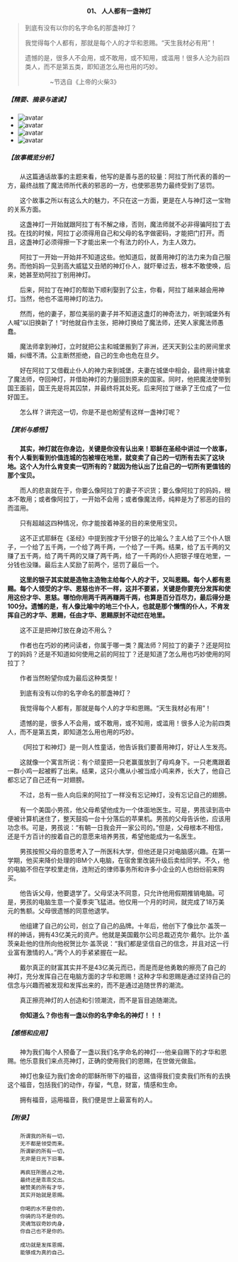 #### <center>01、	人人都有一盏神灯</cetner>
>   到底有没有以你的名字命名的那盏神灯？  
> 
>	我觉得每个人都有，那就是每个人的才华和恩赐。“天生我材必有用”！  
>
>	遗憾的是，很多人不会用，或不敢用，或不知用，或滥用！很多人沦为前四类人，而不是第五类，即知道怎么用也用的巧妙。	  
>
>&emsp;&emsp;&emsp;&emsp;~节选自《上帝的火柴3》


##### 【精要、摘录与速读】  
- ![avatar](/上帝的火柴3_读后感系列/images/01_1.jpg)
- ![avatar](/上帝的火柴3_读后感系列/images/01_2.jpg)
- ![avatar](/上帝的火柴3_读后感系列/images/01_3.jpg)
- ![avatar](/上帝的火柴3_读后感系列/images/01_4.jpg)

##### 【故事概览分析】  

&emsp;&emsp;从这篇通话故事的主题来看，他写的是善与恶的较量：阿拉丁所代表的善的一方，最终战胜了魔法师所代表的邪恶的一方，也使邪恶势力最终受到了惩罚。  

&emsp;&emsp;这个故事之所以有这么大的魅力，不只在这一方面，更是在人与神灯这一宝物的关系方面。  

&emsp;&emsp;这盏神灯一开始就跟阿拉丁有不解之缘，否则，魔法师就不必非得骗阿拉丁去找。在找的时候，阿拉丁必须得用自己和父母的名字做密码，才能把门打开。而且，这盏神灯必须得擦一下才能出来一个有法力的仆人，为主人效力。  

&emsp;&emsp;阿拉丁一开始一开始并不知道这些。他知道后，就善用神灯的法力来为自己服务。而他妈妈一见到高大威猛又丑陋的神灯仆人，就吓晕过去，根本不敢使唤，后来，她甚至劝阿拉丁别用神灯。  

&emsp;&emsp;后来，阿拉丁在神灯的帮助下顺利娶到了公主，你看，阿拉丁越来越会用神灯。当然，他也不滥用神灯的法力。  

&emsp;&emsp;然而，他的妻子，那位美丽的妻子并不知道这盏灯的神奇法力，听到城堡外有人喊“以旧换新了！”时他就自作主张，把神灯换给了魔法师，还笑人家魔法师愚蠢。  

&emsp;&emsp;魔法师拿到神灯，立时就把公主和城堡搬到了非洲，还天天到公主的房间里求婚，纠缠不清。公主断然拒绝，自己的生命也危在旦夕。  

&emsp;&emsp;好在阿拉丁又借截止仆人的神力来到城堡，夫妻在城堡中相会，最终用计擒拿了魔法师，夺回神灯，并借助神灯的力量回到原来的国家。同时，他把魔法使带到国王面前，国王先是将其囚禁，并最终将其处死。后来阿拉丁继承了王位成了一位好国王。  

&emsp;&emsp;怎么样？讲完这一切，你是不是也盼望有这样一盏神灯呢？  

##### 【赏析与感悟】  

&emsp;&emsp;**其实，神灯就在你身边，关键是你没有认出来！耶稣在圣经中讲过一个故事，有个人看到看到价值连城的包被埋在地里，就变卖了自己的一切所有去买了这块地。这个人为什么肯变卖一切所有的？就因为他认出了比自己的一切所有更值钱的那个宝贝。**  

&emsp;&emsp;而人的悲哀就在于，你要么像阿拉丁的妻子不识货；要么像阿拉丁的妈妈，根本不敢用；或者像阿拉丁，一开始不会用；或者像魔法师，纯粹是为了邪恶的目的而滥用。  

&emsp;&emsp;只有超越这四种情况，你才能按着神圣的目的来使用宝贝。  

&emsp;&emsp;这不正式耶稣在《圣经》中提到按才干分银子的比喻么？主人给了三个仆人银子，一个给了五千两，一个给了两千两，一个给了一千两。结果，给了五千两的又赚了五千两，给了两千两的又赚了两千两，给了一千两的仆人把银子埋在地里，一分钱也没赚。最后主人奖励了前两个，惩罚了最后一个。  

&emsp;&emsp;**这里的银子其实就是造物主造物主给每个人的才干，又叫恩赐。每个人都有恩赐。每个人领受的才华、恩慈也许不一样，这并不要紧，关键是你要充分发挥和使用这份才华、恩慈。哪怕你用两千两再赚两千两，也算是百分百尽力，最后得分是100分。遗憾的是，有人像比喻中的地三个仆人，也就是那个懒惰的仆人，不肯发挥自己的才华、恩赐，任由才华、恩赐原封不动烂在地里。**  

&emsp;&emsp;这不正是把神灯放在身边不用么？  

&emsp;&emsp;作者也在巧妙的拷问读者，你属于哪一类？魔法师？阿拉丁的妻子？还是阿拉丁的妈妈？还是不知道如何使用之前的阿拉丁？还是知道了怎么用也巧妙使用的阿拉丁？  

&emsp;&emsp;作者当然盼望你成为最后这种类型！  

&emsp;&emsp;到底有没有以你的名字命名的那盏神灯？  

&emsp;&emsp;我觉得每个人都有，那就是每个人的才华和恩赐。“天生我材必有用”！  

&emsp;&emsp;遗憾的是，很多人不会用，或不敢用，或不知用，或滥用！很多人沦为前四类人，而不是第五类，即知道怎么用也用的巧妙。  

&emsp;&emsp;《阿拉丁和神灯》是一则人性童话，他告诉我们要善用神灯，好让人生发亮。

&emsp;&emsp;这就像一个寓言所说：有个顽童把一只老赢蛋放到了母鸡身下。一只老鹰跟着一群小鸡一起被孵了出来。结果，这只小鹰从小被当成小鸡来养，长大了，他自己都忘记了自己还有一对翅膀。    

&emsp;&emsp;不过，总有一些人向后来的阿拉丁一样没有忘记神灯，没有忘记自己的翅膀。 

&emsp;&emsp;有一个美国小男孩，他父母希望他成为一个体面地医生。可是，男孩读到高中便被计算机迷住了，整天鼓捣一台十分落后的苹果机。男孩的父母告诉他，应该用功念书。可是，男孩说：“有朝一日我会开一家公司的。”但是，父母根本不相信，还是千方百计的按着自己的意愿来培养男孩，希望他能成为一名医生。

&emsp;&emsp;男孩按照父母的意愿考入了一所医科大学，但他还是只对电脑感兴趣。在第一学期，他买来降价处理的IBM个人电脑，在宿舍里改装升级后卖给同学。不久，他的电脑不但在学校里走俏，连附近的律师事务所和许多小企业的人也纷纷前来购买。  

&emsp;&emsp;他告诉父母，他要退学了。父母坚决不同意，只允许他用假期推销电脑。可是，男孩的电脑生意一个夏季突飞猛进。他仅用一个月的时间，就完成了18万美元的售额。父母很遗憾的同意他退学。  

&emsp;&emsp;他组建了自己的公司，创立了自己的品牌。十年后，他创下了像比尔·盖茨一样的神话，拥有43亿美元的资产。他就是美国戴尔公司总裁迈克尔·戴尔。比尔·盖茨亲赴他的住所向他祝贺比尔·盖茨说：“我们都是坚信自己的信念，并且对这一行业富有激情的人。”两个人的手紧紧握在一起。   

&emsp;&emsp;戴尔真正的财富其实并不是43亿美元而已，而是而是他勇敢的擦亮了自己的神灯，充分发挥自己在电脑方面的才华和恩赐！这种才华和恩赐是通过坚持自己的信念与兴趣而被发现和发挥出来的，而不是通过追随世界的潮流。  

&emsp;&emsp;真正擦亮神灯的人创造和引领潮流，而不是盲目追随潮流。  

&emsp;&emsp;**你知道么？你也有一盏以你的名字命名的神灯！！！**  

##### 【感悟和应用】   


&emsp;&emsp;神为我们每个人预备了一盏以我们名字命名的神灯---他亲自赐下的才华和恩赐。他乐意我们来点亮神灯，正确的使用我们的恩赐，在世做光做盐。  

&emsp;&emsp;神灯也象征为我们舍命的耶稣所带下的福音，这值得我们变卖我们所有的去换这个福音，包括我们的动作，存留，气息，财富，情感和生命。  

&emsp;&emsp;拥有福音，运用福音，我们便是世上最富有的人。  

##### 【附录】

```
    所谓我的所有一切，
    无不都是领受而来。
    所谓新的所有一切，
    无非是日光下旧事。

    再疯狂所圈占之地，
    最终还是乖乖交出。
    被赞美的所有才华，
    其实开始就是恩赐。

    你喝的水不是你的，
    你骑的马不是你的。
    灵魂驾驭奇妙肉身，
    你自己也不是你的。

    成功就是发挥恩赐，
    能够成为真的自己。

```


